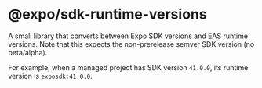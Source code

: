 # @expo/sdk-runtime-versions

A small library that converts between Expo SDK versions and EAS runtime versions. Note that this expects the non-prerelease semver SDK version (no beta/alpha).

For example, when a managed project has SDK version `41.0.0`, its runtime version is `exposdk:41.0.0`.
